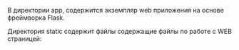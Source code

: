 В директории app, содержится экземпляр web приложения на основе фреймворка Flask.

Директория static содержит файлы содержащие файлы по работе с WEB страницей:


